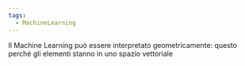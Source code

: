 ```yaml
---
tags:
  - MachineLearning
---
```

Il Machine Learning può essere interpretato geometricamente: questo perché gli elementi stanno in uno spazio vettoriale